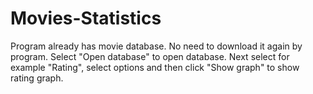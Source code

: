 # Movies-Statistics

Program already has movie database. 
No need to download it again by program. 
Select "Open database" to open database. 
Next select for example "Rating", select options and then click "Show graph" to show rating graph.
